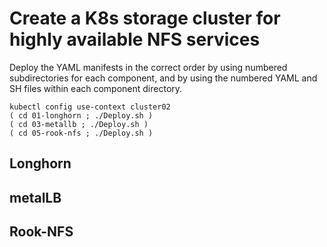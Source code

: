 # Create a K8s storage cluster for highly available NFS services

Deploy the YAML manifests in the correct order by using numbered subdirectories for each component,
and by using the numbered YAML and SH files within each component directory.
```
kubectl config use-context cluster02
( cd 01-longhorn ; ./Deploy.sh )
( cd 03-metallb ; ./Deploy.sh )
( cd 05-rook-nfs ; ./Deploy.sh )
```

## Longhorn

## metalLB

## Rook-NFS

